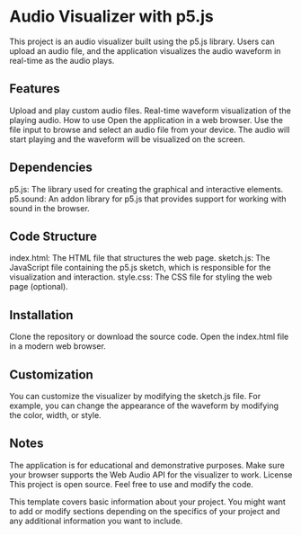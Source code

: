 # Audio Visualizer with p5.js
This project is an audio visualizer built using the p5.js library. Users can upload an audio file, and the application visualizes the audio waveform in real-time as the audio plays.

## Features
Upload and play custom audio files.
Real-time waveform visualization of the playing audio.
How to use
Open the application in a web browser.
Use the file input to browse and select an audio file from your device.
The audio will start playing and the waveform will be visualized on the screen.
## Dependencies
p5.js: The library used for creating the graphical and interactive elements.
p5.sound: An addon library for p5.js that provides support for working with sound in the browser.
## Code Structure
index.html: The HTML file that structures the web page.
sketch.js: The JavaScript file containing the p5.js sketch, which is responsible for the visualization and interaction.
style.css: The CSS file for styling the web page (optional).
## Installation
Clone the repository or download the source code.
Open the index.html file in a modern web browser.
## Customization
You can customize the visualizer by modifying the sketch.js file. For example, you can change the appearance of the waveform by modifying the color, width, or style.

## Notes
The application is for educational and demonstrative purposes.
Make sure your browser supports the Web Audio API for the visualizer to work.
License
This project is open source. Feel free to use and modify the code.

This template covers basic information about your project. You might want to add or modify sections depending on the specifics of your project and any additional information you want to include.